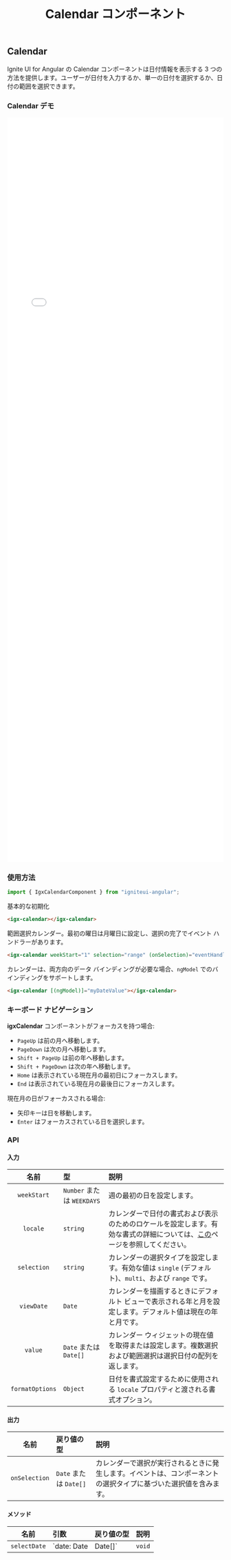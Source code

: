 ﻿---
title: Calendar コンポーネント
_description: Ignite UI for Angular の Calendar コンポーネントを使用して、アプリケーションで日付情報の表示および日付の入力を可能なカレンダーを作成します。
_keywords: Ignite UI for Angular, UI コントロール, Angular ウィジェット, web ウィジェット, UI ウィジェット, Angular, ネイティブ Angular コンポーネント スィート, ネイティブ Angular コントロール, ネイティブ Angular コンポーネント ライブラリ, Angular Calendar コンポーネント, Angular Calendar コントロール
---

## Calendar
<p class="highlight">Ignite UI for Angular の Calendar コンポーネントは日付情報を表示する 3 つの方法を提供します。ユーザーが日付を入力するか、単一の日付を選択するか、日付の範囲を選択できます。</p>
<div class="divider"></div>

### Calendar デモ
<div class="sample-container" style="height:1728px">
    <iframe src='{environment:demosBaseUrl}/calendar' width="100%" height="100%" seamless frameBorder="0"></iframe>
</div>
<div class="divider--half"></div>

### 使用方法
```typescript
import { IgxCalendarComponent } from "igniteui-angular";
```

基本的な初期化
```html
<igx-calendar></igx-calendar>
```

範囲選択カレンダー。最初の曜日は月曜日に設定し、選択の完了でイベント ハンドラーがあります。
```html
<igx-calendar weekStart="1" selection="range" (onSelection)="eventHandler($event)"></igx-calendar>
```

カレンダーは、両方向のデータ バインディングが必要な場合、`ngModel` でのバインディングをサポートします。
```html
<igx-calendar [(ngModel)]="myDateValue"></igx-calendar>
```
<div class="divider--half"></div>

### キーボード ナビゲーション
**igxCalendar** コンポーネントがフォーカスを持つ場合:
- `PageUp` は前の月へ移動します。
- `PageDown` は次の月へ移動します。
- `Shift + PageUp` は前の年へ移動します。
- `Shift + PageDown` は次の年へ移動します。
- `Home` は表示されている現在月の最初日にフォーカスします。
- `End` は表示されている現在月の最後日にフォーカスします。

現在月の日がフォーカスされる場合:
- 矢印キーは日を移動します。
- `Enter` はフォーカスされている日を選択します。
<div class="divider--half"></div>

### API

#### 入力
<div class="divider--half"></div>

| 名前       |      型      |  説明 |
|:----------:|:-------------|:------|
| `weekStart`| `Number` または `WEEKDAYS` | 週の最初の日を設定します。 |
| `locale` | `string` | カレンダーで日付の書式および表示のためのロケールを設定します。有効な書式の詳細については、[この](https://developer.mozilla.org/ja/docs/Web/JavaScript/Reference/Global_Objects/Intl)ページを参照してください。 |
| `selection` | `string` | カレンダーの選択タイプを設定します。有効な値は `single` (デフォルト)、`multi`、および `range` です。|
| `viewDate` | `Date` | カレンダーを描画するときにデフォルト ビューで表示される年と月を設定します。デフォルト値は現在の年と月です。   |
| `value` | `Date` または `Date[]` | カレンダー ウィジェットの現在値を取得または設定します。複数選択および範囲選択は選択日付の配列を返します。 |
| `formatOptions` | `Object` | 日付を書式設定するために使用される `locale` プロパティと渡される書式オプション。 |

#### 出力
<div class="divider--half"></div>

| 名前 | 戻り値の型 | 説明 |
|:--:|:---|:---|
| `onSelection` | `Date` または `Date[]` | カレンダーで選択が実行されるときに発生します。イベントは、コンポーネントの選択タイプに基づいた選択値を含みます。 |

#### メソッド
<div class="divider--half"></div>

| 名前   | 引数 | 戻り値の型 | 説明 |
|:----------:|:------|:------|:------|
| `selectDate` | `date: Date | Date[]` | `void` | カレンダーの選択を変更します。このメソッドの呼び出しは `onSelection` イベントを発生させます。 |
<div class="divider--half"></div>
